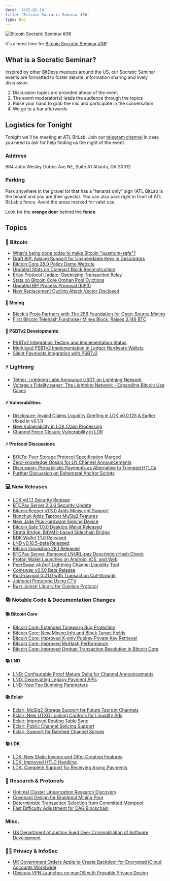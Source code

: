 ```yaml
---
date: '2025-02-19'
title: 'Bitcoin Socratic Seminar #36'
type: Doc
---
```


![Bitcoin Socratic Seminar #36](/bitcoin-socratic-seminar-36.jpg)

It's almost time for <a href="https://www.meetup.com/atlantabitdevs/">Bitcoin Socratic Seminar #36</a>!

## What is a Socratic Seminar?

Inspired by other BitDevs meetups around the US, our Socratic Seminar events are formatted to foster debate, information sharing and lively discussion.

1. Discussion topics are provided ahead of the event
2. The event moderator(s) leads the audience through the topics
3. Raise your hand to grab the mic and participate in the conversation
4. We go to a bar afterwards

## Logistics for Tonight

Tonight we'll be meeting at ATL BitLab. Join our <a href="https://atlantabitdevs.org/telegram/" target="_blank">telegram channel</a> in case you need to ask for help finding us the night of the event.

### Address

684 John Wesley Dobbs Ave NE,
Suite A1
Atlanta, GA 30312

### Parking

Park anywhere in the gravel lot that has a "tenants only" sign (ATL BitLab is the tenant and you are their guests). You can also park right in front of ATL BitLab's fence. Avoid the areas marked for valet use.

Look for the **orange door** behind the **fence**.

## Topics

### 🧡 Bitcoin

- [What's being done today to make Bitcoin "quantum-safe"?](https://bitcoin.stackexchange.com/questions/125171/what-exactly-is-being-done-today-to-make-bitcoin-quantum-safe)
- [Draft BIP: Adding Support for Unspendable Keys in Descriptors](https://bitcoinops.org/en/newsletters/2025/01/24/#draft-bip-for-unspendable-keys-in-descriptors)
- [Bitcoin Core 28.0 Policy Demo Website](https://bitcoinops.org/en/newsletters/2025/01/24/#bitcoin-core-28-0-policy-demonstration)
- [Updated Stats on Compact Block Reconstruction](https://bitcoinops.org/en/newsletters/2025/01/31/#updated-stats-on-compact-block-reconstruction)
- [Erlay Protocol Update: Optimizing Transaction Relay](https://bitcoinops.org/en/newsletters/2025/02/07/#erlay-update)
- [Stats on Bitcoin Core Orphan Pool Evictions](https://bitcoinops.org/en/newsletters/2025/02/14/#stats-on-orphan-evictions)
- [Updated BIP Process Proposal (BIP3)](https://bitcoinops.org/en/newsletters/2025/02/14/#updated-proposal-for-updated-bip-process)
- [New Replacement Cycling Attack Vector Disclosed](https://bitcoinops.org/en/newsletters/2025/01/31/#replacement-cycling-attacks-with-miner-exploitation)

#### 🧡 Mining

- [Block's Proto Partners with The 256 Foundation for Open-Source Mining](https://www.nobsbitcoin.com/blocks-proto-partners-with-the-256-foundation-to-support-open-source-bitcoin-mining/)
- [First Bitcoin Telehash Fundraiser Mines Block, Raises 3.146 BTC](https://www.nobsbitcoin.com/the-first-ever-bitcoin-hashrate-fundraiser-actually-found-a-block-2/)

#### 🧡 PSBTv2 Developments

- [PSBTv2 Integration Testing and Implementation Status](https://bitcoinops.org/en/newsletters/2025/01/24/#psbtv2-integration-testing)
- [Merklized PSBTv2 Implementation in Ledger Hardware Wallets](https://bitcoinops.org/en/newsletters/2025/01/24/#merklized-psbtv2)
- [Silent Payments Integration with PSBTv2](https://bitcoinops.org/en/newsletters/2025/01/24/#silent-payments-psbtv2)

### ⚡️ Lightning

- [Tether, Lightning Labs Announce USDT on Lightning Network](https://tether.io/news/tether-brings-usdt-to-bitcoins-lightning-network-ushering-in-a-new-era-of-unstoppable-technology/)
- [Voltage x Fidelity paper: The Lightning Network - Expanding Bitcoin Use Cases](https://x.com/voltage_cloud/status/1892228262027219202)

#### ⚡️ Vulnerabilities

- [Disclosure: Invalid Claims Liquidity Griefing in LDK v0.0.125 & Earlier](https://morehouse.github.io/lightning/ldk-invalid-claims-liquidity-griefing/) (fixed in v0.1.1)
- [New Vulnerability in LDK Claim Processing](https://bitcoinops.org/en/newsletters/2025/01/31/#vulnerability-in-ldk-claim-processing)
- [Channel Force Closure Vulnerability in LDK](https://bitcoinops.org/en/newsletters/2025/02/07/#channel-force-closure-vulnerability-in-ldk)

#### ⚡️ Protocol Discussions

- [BOLTs: Peer Storage Protocol Specification Merged](https://bitcoinops.org/en/newsletters/2025/01/31/#bolts-1110)
- [Zero-knowledge Gossip for LN Channel Announcements](https://bitcoinops.org/en/newsletters/2025/02/07/#zero-knowledge-gossip-for-ln-channel-announcements)
- [Discussion: Probabilistic Payments as Alternative to Trimmed HTLCs](https://bitcoinops.org/en/newsletters/2025/02/14/#continued-discussion-about-probabilistic-payments)
- [Further Discussion on Ephemeral Anchor Scripts](https://bitcoinops.org/en/newsletters/2025/02/14/#continued-discussion-about-ephemeral-anchor-scripts-for-ln)

### 💻 New Releases

- [LDK v0.1.1 Security Release](https://bitcoinops.org/en/newsletters/2025/01/31/#ldk-v0-1-1)
- [BTCPay Server 2.0.6 Security Update](https://bitcoinops.org/en/newsletters/2025/01/24/#btcpay-server-2-0-6)
- [Bitcoin Keeper v1.3.0 Adds Miniscript Support](https://bitcoinops.org/en/newsletters/2025/01/24/#bitcoin-keeper-adds-miniscript-support)
- [Nunchuk Adds Taproot MuSig2 Features](https://bitcoinops.org/en/newsletters/2025/01/24/#nunchuk-adds-taproot-musig2-features)
- [New Jade Plus Hardware Signing Device](https://bitcoinops.org/en/newsletters/2025/01/24/#jade-plus-signing-device-announced)
- [Bitcoin Safe 1.0.0 Desktop Wallet Released](https://bitcoinops.org/en/newsletters/2025/01/24/#bitcoin-safe-1-0-0-released)
- [Strata Bridge: BitVM2-based Sidechain Bridge](https://bitcoinops.org/en/newsletters/2025/01/24/#strata-bridge-announced)
- [BDK Wallet 1.1.0 Released](https://bitcoinops.org/en/newsletters/2025/02/07/#bdk-wallet-1-1-0)
- [LND v0.18.5-beta Released](https://bitcoinops.org/en/newsletters/2025/02/14/#lnd-v0-18-5-beta)
- [Bitcoin Inquisition 28.1 Released](https://bitcoinops.org/en/newsletters/2025/02/14/#bitcoin-inquisition-28-1)
- [BTCPay Server: Removed LNURL-pay Description Hash Check](https://bitcoinops.org/en/newsletters/2025/02/14/#btcpay-server-6580)
- [Proton Wallet Launches on Android, iOS, and Web](https://www.nobsbitcoin.com/proton-wallet-v0-0-57-0/)
- [PeerSwap v4.0rc1 Lightning Channel Liquidity Tool](https://bitcoinops.org/en/newsletters/2025/01/24/#peerswap-v4-0rc1)
- [Coinswap v0.1.0 Beta Release](https://bitcoinops.org/en/newsletters/2025/01/24/#coinswap-v0-1-0-released)
- [Rust-payjoin 0.21.0 with Transaction Cut-through](https://bitcoinops.org/en/newsletters/2025/01/24/#rust-payjoin-0-21-0-released)
- [Joinpool Prototype Using CTV](https://bitcoinops.org/en/newsletters/2025/01/24/#joinpool-prototype-using-ctv)
- [Rust Joinstr Library for Coinjoin Protocol](https://bitcoinops.org/en/newsletters/2025/01/24/#rust-joinstr-library-announced)

### 📚 Notable Code & Documentation Changes

#### 📚 Bitcoin Core

- [Bitcoin Core: Extended Timewarp Bug Protection](https://bitcoinops.org/en/newsletters/2025/01/31/#bitcoin-core-31376)
- [Bitcoin Core: New Mining Info and Block Target Fields](https://bitcoinops.org/en/newsletters/2025/01/31/#bitcoin-core-31583)
- [Bitcoin Core: Improved X-only Pubkey Private Key Retrieval](https://bitcoinops.org/en/newsletters/2025/01/31/#bitcoin-core-31590)
- [Bitcoin Core: Improved MuHash Performance](https://bitcoinops.org/en/newsletters/2025/02/07/#bitcoin-core-21590)
- [Bitcoin Core: Improved Orphan Transaction Resolution in Bitcoin Core](https://bitcoinops.org/en/newsletters/2025/01/24/#bitcoin-core-31397)

#### 📚 LND

- [LND: Configurable Proof Mature Delta for Channel Announcements](https://bitcoinops.org/en/newsletters/2025/01/24/#lnd-9405)
- [LND: Deprecating Legacy Payment APIs](https://bitcoinops.org/en/newsletters/2025/02/07/#lnd-9456)
- [LND: New Fee Bumping Parameters](https://bitcoinops.org/en/newsletters/2025/02/14/#lnd-9470)

#### 📚 Eclair

- [Eclair: MuSig2 Storage Support for Future Taproot Channels](https://bitcoinops.org/en/newsletters/2025/01/24/#eclair-2896)
- [Eclair: New UTXO Locking Controls for Liquidity Ads](https://bitcoinops.org/en/newsletters/2025/01/31/#eclair-2982)
- [Eclair: Improved Routing Table Sync](https://bitcoinops.org/en/newsletters/2025/02/07/#eclair-2983)
- [Eclair: Public Channel Splicing Support](https://bitcoinops.org/en/newsletters/2025/02/07/#eclair-2968)
- [Eclair: Support for Batched Channel Splices](https://bitcoinops.org/en/newsletters/2025/02/14/#eclair-2989)

#### 📚 LDK

- [LDK: New Static Invoice and Offer Creation Features](https://bitcoinops.org/en/newsletters/2025/01/24/#ldk-3408)
- [LDK: Improved HTLC Handling](https://bitcoinops.org/en/newsletters/2025/02/07/#ldk-3556)
- [LDK: Complete Support for Receiving Async Payments](https://bitcoinops.org/en/newsletters/2025/02/14/#ldk-3440)

### 📝 Research & Protocols

- [Optimal Cluster Linearization Research Discovery](https://bitcoinops.org/en/newsletters/2025/02/07/#discovery-of-previous-research-for-finding-optimal-cluster-linearization)
- [Covenant Design for Braidpool Mining Pool](https://bitcoinops.org/en/newsletters/2025/02/07/#request-for-a-covenant-design-supporting-braidpool)
- [Deterministic Transaction Selection from Committed Mempool](https://bitcoinops.org/en/newsletters/2025/02/07/#deterministic-transaction-selection-from-a-committed-mempool)
- [Fast Difficulty Adjustment for DAG Blockchain](https://bitcoinops.org/en/newsletters/2025/02/07/#fast-difficulty-adjustment-algorithm-for-a-dag-blockchain)

### Misc.

- [US Department of Justice Sued Over Criminalization of Software Development](https://www.nobsbitcoin.com/doj-sued-over-criminalization-of-software-development/)

### 🕵️‍♂️ Privacy & InfoSec

- [UK Government Orders Apple to Create Backdoor for Encrypted iCloud Accounts Worldwide](https://www.nobsbitcoin.com/uk-government-demands-apple-to-create-backdoor-for-encrypted-icloud-accounts-worldwide/)
- [Obscura VPN Launches on macOS with Provable Privacy Design](https://www.nobsbitcoin.com/obscura-vpn-is-now-available-on-macos/)
